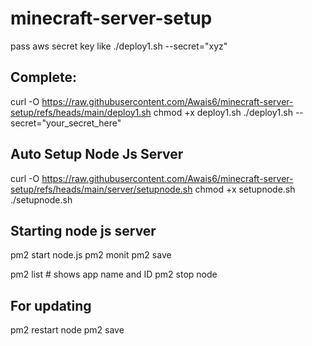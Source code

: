 # minecraft-server-setup

pass aws secret key like ./deploy1.sh --secret="xyz"

## Complete:
curl -O https://raw.githubusercontent.com/Awais6/minecraft-server-setup/refs/heads/main/deploy1.sh
chmod +x deploy1.sh
./deploy1.sh --secret="your_secret_here"

## Auto Setup Node Js Server
curl -O https://raw.githubusercontent.com/Awais6/minecraft-server-setup/refs/heads/main/server/setupnode.sh
chmod +x setupnode.sh
./setupnode.sh

## Starting node js server
pm2 start node.js
pm2 monit
pm2 save

pm2 list         # shows app name and ID
pm2 stop node

## For updating
pm2 restart node
pm2 save